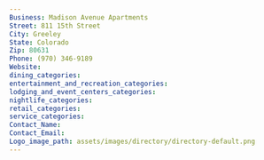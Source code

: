 ```yaml
---
Business: Madison Avenue Apartments
Street: 811 15th Street
City: Greeley
State: Colorado
Zip: 80631
Phone: (970) 346-9189
Website: 
dining_categories: 
entertainment_and_recreation_categories: 
lodging_and_event_centers_categories: 
nightlife_categories: 
retail_categories: 
service_categories: 
Contact_Name: 
Contact_Email: 
Logo_image_path: assets/images/directory/directory-default.png
---
```

